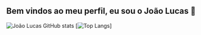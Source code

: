 ## Bem vindos ao meu perfil, eu sou o João Lucas 👋

![João Lucas GitHub stats](https://github-readme-stats.vercel.app/api?username=JoaoLucas-Silva&show_icons=true&theme=tokyonight) [![Top Langs](https://github-readme-stats.vercel.app/api/top-langs/?username=JoaoLucas-Silva)]
